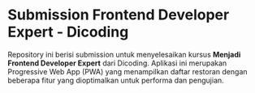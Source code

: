 # Submission Frontend Developer Expert - Dicoding

Repository ini berisi submission untuk menyelesaikan kursus **Menjadi Frontend Developer Expert** dari Dicoding. Aplikasi ini merupakan Progressive Web App (PWA) yang menampilkan daftar restoran dengan beberapa fitur yang dioptimalkan untuk performa dan pengujian.
